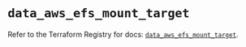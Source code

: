 # `data_aws_efs_mount_target`

Refer to the Terraform Registry for docs: [`data_aws_efs_mount_target`](https://registry.terraform.io/providers/hashicorp/aws/3.76.1/docs/data-sources/efs_mount_target).
